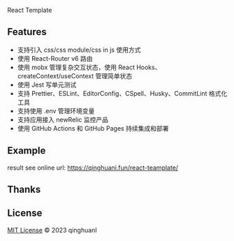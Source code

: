 React Template

## Features

- 支持引入 css/css module/css in js 使用方式
- 使用 React-Router v6 路由
- 使用 mobx 管理复杂交互状态，使用 React Hooks、createContext/useContext 管理简单状态
- 使用 Jest 写单元测试
- 支持 Prettier、ESLint、EditorConfig、CSpell、Husky、CommitLint 格式化工具
- 支持使用 .env 管理环境变量
- 支持应用接入 newRelic 监控产品
- 使用 GitHub Actions 和 GitHub Pages 持续集成和部署

## Example
result see online url: https://qinghuani.fun/react-teamplate/ 

## Thanks

## License

[MIT License](./LICENSE) © 2023 qinghuanI
